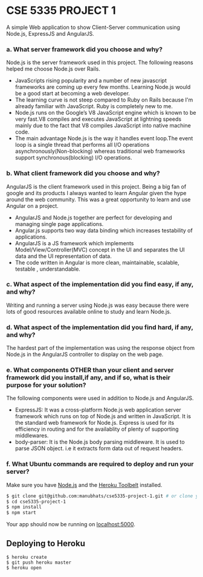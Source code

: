 # CSE 5335 PROJECT 1

A simple Web application to show Client-Server communication using Node.js, ExpressJS and AngularJS.

### a. What server framework did you choose and why?
Node.js is the server framework used in this project. The following reasons helped me choose Node.js over Rails.
- JavaScripts rising popularity and a number of new javascript frameworks are coming up every few months. Learning Node.js would be a good start at becoming a web developer.
- The learning curve is not steep compared to Ruby on Rails because I'm already familiar with JavaScript. Ruby is completely new to me.
- Node.js runs on the Google’s V8 JavaScript engine which is known to be very fast.V8 compiles and executes JavaScript at lightning speeds mainly due to the fact that V8 compiles JavaScript into native machine code.
- The main advantage Node.js is the way it handles event loop.The event loop is a single thread that performs all I/O operations asynchronously(Non-blocking) whereas traditional web frameworks support synchronous(blocking) I/O operations.

### b. What client framework did you choose and why?
AngularJS is the client framework used in this project. Being a big fan of google and its products I always wanted to learn Angular given the hype around the web community. This was a great opportunity to learn and use Angular on a project.
- AngularJS and Node.js together are perfect for developing and managing single page applications. 
- Angular.js supports two way data binding which increases testability of applications.
- AngularJS is a JS framework which implements Model/View/Controller(MVC) concept in the UI and separates the UI data and the UI representation of data.
- The code written in Angular is more clean, maintainable, scalable, testable , understandable.

### c. What aspect of the implementation did you find easy, if any, and why?
Writing and running a server using Node.js was easy because there were lots of good resources available online to study and learn Node.js.  
### d. What aspect of the implementation did you find hard, if any, and why?
The hardest part of the implementation was using the response object from Node.js in the AngularJS controller to display on the web page.

### e. What components OTHER than your client and server framework did you install,if any, and if so, what is their purpose for your solution?
The following components were used in addition to Node.js and AngularJS.
- ExpressJS: It was a cross-platform Node.js web application server framework which runs on top of Node.js and written in JavaScript. It is the standard web framework for Node.js. Express is used for its efficiency in routing and for the availablity of plenty of supporting middlewares.
- body-parser: It is the Node.js body parsing middleware. It is used to parse JSON object. i.e it extracts form data out of request headers. 

### f. What Ubuntu commands are required to deploy and run your server? 
Make sure you have [Node.js](http://nodejs.org/) and the [Heroku Toolbelt](https://toolbelt.heroku.com/) installed.

```sh
$ git clone git@github.com:manubhats/cse5335-project-1.git # or clone your own fork
$ cd cse5335-project-1
$ npm install
$ npm start
```

Your app should now be running on [localhost:5000](http://localhost:5000/).

## Deploying to Heroku

```
$ heroku create
$ git push heroku master
$ heroku open
```
   [//]:#References
   [node.js]: <http://nodejs.org>
   [Twitter Bootstrap]: <http://twitter.github.com/bootstrap/>
   [express]: <http://expressjs.com>
   [AngularJS]: <http://angularjs.org>
   [Heroku getting Started]: <https://github.com/heroku/node-js-getting-started>
